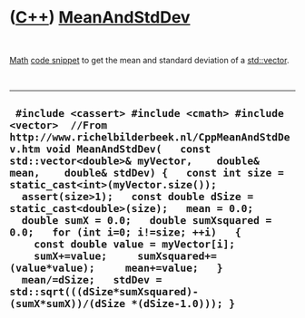 



 

 

 

 

 

([C++](Cpp.htm)) [MeanAndStdDev](CppMeanAndStdDev.htm)
======================================================

 

[Math](CppMath.htm) [code snippet](CppCodeSnippets.htm) to get the mean
and standard deviation of a [std::vector](CppVector.htm).

 

  --------------------------------------------------------------------------------------------------------------------------------------------------------------------------------------------------------------------------------------------------------------------------------------------------------------------------------------------------------------------------------------------------------------------------------------------------------------------------------------------------------------------------------------------------------------------------------------------------------------------------------------------------------------
  ` #include <cassert> #include <cmath> #include <vector>  //From http://www.richelbilderbeek.nl/CppMeanAndStdDev.htm void MeanAndStdDev(   const std::vector<double>& myVector,    double& mean,    double& stdDev) {   const int size = static_cast<int>(myVector.size());   assert(size>1);   const double dSize = static_cast<double>(size);   mean = 0.0;   double sumX = 0.0;   double sumXsquared = 0.0;   for (int i=0; i!=size; ++i)   {     const double value = myVector[i];     sumX+=value;     sumXsquared+=(value*value);     mean+=value;   }    mean/=dSize;   stdDev = std::sqrt(((dSize*sumXsquared)-(sumX*sumX))/(dSize *(dSize-1.0))); }`
  --------------------------------------------------------------------------------------------------------------------------------------------------------------------------------------------------------------------------------------------------------------------------------------------------------------------------------------------------------------------------------------------------------------------------------------------------------------------------------------------------------------------------------------------------------------------------------------------------------------------------------------------------------------

 

 

 

 

 





 



